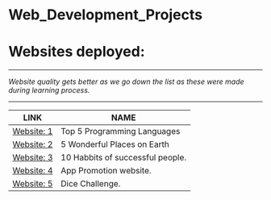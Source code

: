 # Web_Development_Projects
<h1>Websites deployed:</h1>
<hr>
<p><em>Website quality gets better as we go down the list as these were made during learning process.</em></p>
<hr>
<table>
  <thead>
    <tr>
      <th>LINK</th>
      <th>NAME</th>
     </tr>
   </thead>
  <tr>
    <td><a href="https://atomworkplace.github.io/Web_Development_Projects/First_Project/">Website: 1</a></td>
    <td>Top 5 Programming Languages</td>
  </tr>
  <tr>
    <td><a href="https://atomworkplace.github.io/Web_Development_Projects/Second_Project/">Website: 2</a></td>
    <td>5 Wonderful Places on Earth</td>
  </tr>
  <tr>
    <td><a href="https://atomworkplace.github.io/Web_Development_Projects/Third_website/">Website: 3</a></td>
    <td>10 Habbits of successful people.</td>
  </tr>
  <tr>
    <td><a href="https://atomworkplace.github.io/Web_Development_Projects/Fourth_website/">Website: 4</a></td>
    <td>App Promotion website.</td>
  </tr>
  <tr>
    <td><a href="https://atomworkplace.github.io/Web_Development_Projects/Dice%20Challenge/">Website: 5</td>
    <td>Dice Challenge.</td>
  </tr>
</table>
